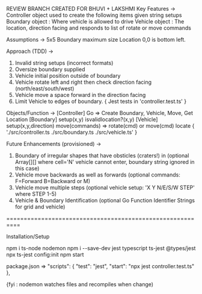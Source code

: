 REVIEW BRANCH CREATED FOR BHUVI + LAKSHMI
Key Features ->
Controller object used to create the following items given string setups
Boundary object : Where vehicle is allowed to drive
Vehicle object : The location, direction facing and responds to list of rotate or move commands

Assumptions ->
5x5 Boundary maximum size
Location 0,0 is bottom left.

Approach (TDD) ->
1. Invalid string setups (incorrect formats)
2. Oversize boundary supplied
3. Vehicle initial position outside of boundary
4. Vehicle rotate left and right then check direction facing (north/east/south/west)
5. Vehicle move a space forward in the direction facing
6. Limit Vehicle to edges of boundary. 
{ Jest tests in 'controller.test.ts' }

Objects/Function ->
[Controller]
Go => Create Boundary, Vehicle, Move, Get Location
[Boundary]
setup(x,y)
isvalidlocation?(x,y)
[Vehicle]
setup(x,y,direction)
move(commands) => rotate(cmd) or move(cmd)
locate
{  './src/controller.ts
	./src/boundary.ts
	./src/vehicle.ts' }

Future Enhancements (provisioned) ->
1. Boundary of irregular shapes that have obsticles (craters!) in (optional Array[][] where cell='N' vehicle cannot enter, boundary string ignored in this case)
2. Vehicle move backwards as well as forwards (optional commands: F=Forward B=Backward or M)
3. Vehicle move multiple steps (optional vehicle setup: 'X Y N/E/S/W STEP' where STEP 1-5)
4. Vehicle & Boundary Identification (optional Go Function Identifier Strings for grid and vehicle)

==========================================================

Installation/Setup

npm i ts-node nodemon
npm i --save-dev jest typescript ts-jest @types/jest
npx ts-jest config:init
npm start

package.json =>
  "scripts": {
    "test": "jest",
    "start": "npx jest controller.test.ts"
  },
  
 {fyi : nodemon watches files and recompiles when change)
